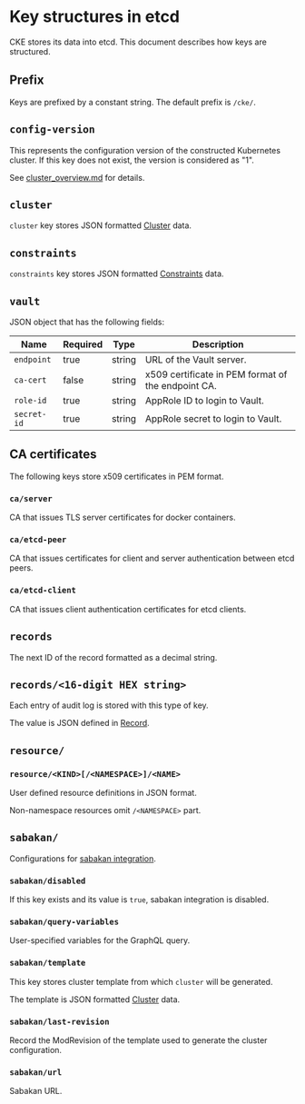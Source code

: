 Key structures in etcd
======================

CKE stores its data into etcd.
This document describes how keys are structured.

Prefix
------

Keys are prefixed by a constant string.
The default prefix is `/cke/`.

`config-version`
----------------

This represents the configuration version of the constructed
Kubernetes cluster.  If this key does not exist, the version
is considered as "1".

See [cluster_overview.md](cluster_overview.md#config-version) for details.

`cluster`
---------

`cluster` key stores JSON formatted [Cluster](cluster.md) data.

`constraints`
-------------

`constraints` key stores JSON formatted [Constraints](constraints.md) data.

<a name="vault"></a>
`vault`
-------

JSON object that has the following fields:

| Name        | Required | Type   | Description                                        |
| ----------- | -------- | ------ | -------------------------------------------------- |
| `endpoint`  | true     | string | URL of the Vault server.                           |
| `ca-cert`   | false    | string | x509 certificate in PEM format of the endpoint CA. |
| `role-id`   | true     | string | AppRole ID to login to Vault.                      |
| `secret-id` | true     | string | AppRole secret to login to Vault.                  |

CA certificates
---------------

The following keys store x509 certificates in PEM format.

### `ca/server`

CA that issues TLS server certificates for docker containers.

### `ca/etcd-peer`

CA that issues certificates for client and server authentication between etcd peers.

### `ca/etcd-client`

CA that issues client authentication certificates for etcd clients.

`records`
----------

The next ID of the record formatted as a decimal string.

`records/<16-digit HEX string>`
-------------------------------

Each entry of audit log is stored with this type of key.

The value is JSON defined in [Record](record.md).

`resource/`
-----------

### `resource/<KIND>[/<NAMESPACE>]/<NAME>`

User defined resource definitions in JSON format.

Non-namespace resources omit `/<NAMESPACE>` part.

`sabakan/`
----------

Configurations for [sabakan integration](sabakan-integration.md).

### `sabakan/disabled`

If this key exists and its value is `true`, sabakan integration is disabled.

### `sabakan/query-variables`

User-specified variables for the GraphQL query.

### `sabakan/template`

This key stores cluster template from which `cluster` will be generated.

The template is JSON formatted [Cluster](cluster.md) data.

### `sabakan/last-revision`

Record the ModRevision of the template used to generate the cluster
configuration.

### `sabakan/url`

Sabakan URL.
